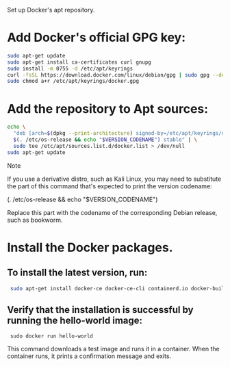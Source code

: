 Set up Docker's apt repository.

# Add Docker's official GPG key:
```sh
sudo apt-get update
sudo apt-get install ca-certificates curl gnupg
sudo install -m 0755 -d /etc/apt/keyrings
curl -fsSL https://download.docker.com/linux/debian/gpg | sudo gpg --dearmor -o /etc/apt/keyrings/docker.gpg
sudo chmod a+r /etc/apt/keyrings/docker.gpg
```

# Add the repository to Apt sources:
```sh
echo \
  "deb [arch=$(dpkg --print-architecture) signed-by=/etc/apt/keyrings/docker.gpg] https://download.docker.com/linux/debian \
  $(. /etc/os-release && echo "$VERSION_CODENAME") stable" | \
  sudo tee /etc/apt/sources.list.d/docker.list > /dev/null
sudo apt-get update
```

> [!NOTE]
> 
>  If you use a derivative distro, such as Kali Linux, you may need to substitute the part of this command that's expected to print the version codename:
> 
>  (. /etc/os-release && echo "$VERSION_CODENAME")
>
>  Replace this part with the codename of the corresponding Debian release, such as bookworm.
>


# Install the Docker packages.

## To install the latest version, run:
```sh
 sudo apt-get install docker-ce docker-ce-cli containerd.io docker-buildx-plugin docker-compose-plugin
```

## Verify that the installation is successful by running the hello-world image:
```
 sudo docker run hello-world
```

This command downloads a test image and runs it in a container. When the container runs, it prints a confirmation message and exits.



